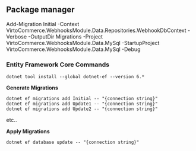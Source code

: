 
## Package manager 
Add-Migration Initial -Context VirtoCommerce.WebhooksModule.Data.Repositories.WebhookDbContext  -Verbose -OutputDir Migrations -Project VirtoCommerce.WebhooksModule.Data.MySql -StartupProject VirtoCommerce.WebhooksModule.Data.MySql  -Debug



### Entity Framework Core Commands
```
dotnet tool install --global dotnet-ef --version 6.*
```

**Generate Migrations**

```
dotnet ef migrations add Initial -- "{connection string}"
dotnet ef migrations add Update1 -- "{connection string}"
dotnet ef migrations add Update2 -- "{connection string}"
```

etc..

**Apply Migrations**

`dotnet ef database update -- "{connection string}"`
